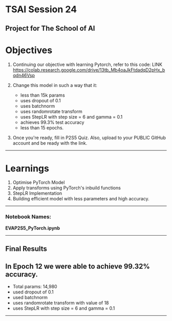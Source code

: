 # TSAI Session 24

Project for The School of AI
---------------------------------------------------------------------------------------

# Objectives

1. Continuing our objective with learning Pytorch, refer to this code: LINK https://colab.research.google.com/drive/13tb_Mb4oaJkFtdadqD2pHx_bqdn46Vsp

2. Change this model in such a way that it:
    * less than 15k params
    * uses dropout of 0.1 
    * uses batchnorm
    * uses randomrotate transform
    * uses StepLR with step size = 6 and gamma = 0.1
    * achieves 99.3% test accuracy
    * less than 15 epochs. 
3. Once you're ready, fill in P2S5 Quiz. Also, upload to your PUBLIC GitHub account and be ready with the link. 

--------------------------------------------------------------------------------------

# Learnings
1. Optimise PyTorch Model
2. Apply transforms using PyTorch's inbuild functions
3. StepLR Implementation
4. Building efficient model with less parameters and high accuracy.

--------------------------------------------------------------------------------------

### Notebook Names: 
**EVAP2S5_PyTorch.ipynb**

---

## Final Results
## In Epoch 12 we were able to achieve 99.32% accuracy.

* Total params: 14,980
* used dropout of 0.1
* used batchnorm
* uses randomrotate transform with value of 18
* uses StepLR with step size = 6 and gamma = 0.1

---